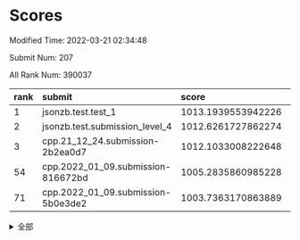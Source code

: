 # Scores

Modified Time: 2022-03-21 02:34:48

Submit Num: 207

All Rank Num: 390037

| rank |               submit               |       score        |       sigma        | pk_num |
| :--- | :--------------------------------- | :----------------- | :----------------- | :----- |
| 1    | jsonzb.test.test_1                 | 1013.1939553942226 | 0.784975828120002  | 7540   |
| 2    | jsonzb.test.submission_level_4     | 1012.6261727862274 | 0.7795033954156947 | 7534   |
| 3    | cpp.21_12_24.submission-2b2ea0d7   | 1012.1033008222648 | 0.7479119907395496 | 7540   |
| 54   | cpp.2022_01_09.submission-816672bd | 1005.2835860985228 | 0.7289548669784939 | 7534   |
| 71   | cpp.2022_01_09.submission-5b0e3de2 | 1003.7363170863889 | 0.7161009612699077 | 7538   |


<details>
<summary>全部</summary>

| rank |                 submit                 |       score        |       sigma        | pk_num |
| :--- | :------------------------------------- | :----------------- | :----------------- | :----- |
| 1    | jsonzb.test.test_1                     | 1013.1939553942226 | 0.784975828120002  | 7540   |
| 2    | jsonzb.test.submission_level_4         | 1012.6261727862274 | 0.7795033954156947 | 7534   |
| 3    | cpp.21_12_24.submission-2b2ea0d7       | 1012.1033008222648 | 0.7479119907395496 | 7540   |
| 4    | gobigger.level_3.submission_level_3_45 | 1011.5190099927735 | 0.7806501348838815 | 7535   |
| 5    | gobigger.level_3.submission_level_3_0  | 1011.4261380061452 | 0.7632828656603945 | 7535   |
| 6    | gobigger.level_3.submission_level_3_15 | 1011.3221945064954 | 0.7703842019490292 | 7534   |
| 7    | gobigger.level_3.submission_level_3_10 | 1011.2214061478686 | 0.7795457500187216 | 7538   |
| 8    | gobigger.level_3.submission_level_3_2  | 1011.1972921234371 | 0.7383943360978049 | 7540   |
| 9    | gobigger.level_3.submission_level_3_36 | 1011.1935535536057 | 0.7486262223743344 | 7536   |
| 10   | gobigger.level_3.submission_level_3_7  | 1011.0147400535297 | 0.7986425301583187 | 7536   |
| 11   | gobigger.level_3.submission_level_3_3  | 1010.8497197607276 | 0.7685770871218619 | 7540   |
| 12   | gobigger.level_3.submission_level_3_29 | 1010.5246412157036 | 0.7496302133126191 | 7538   |
| 13   | gobigger.level_3.submission_level_3_26 | 1010.4713483960081 | 0.7361568338373482 | 7536   |
| 14   | gobigger.level_3.submission_level_3_21 | 1010.4229487533503 | 0.7613396816370144 | 7542   |
| 15   | gobigger.level_3.submission_level_3_39 | 1010.3817975800707 | 0.7617834890762301 | 7535   |
| 16   | gobigger.level_3.submission_level_3_35 | 1010.3612963640559 | 0.7718064587520712 | 7538   |
| 17   | gobigger.level_3.submission_level_3_5  | 1010.3525543871572 | 0.7656711041446953 | 7538   |
| 18   | gobigger.level_3.submission_level_3_18 | 1010.322681002987  | 0.7571262372647891 | 7538   |
| 19   | gobigger.level_3.submission_level_3_23 | 1010.2518852122927 | 0.7686313896336593 | 7540   |
| 20   | gobigger.level_3.submission_level_3_19 | 1010.2085321584212 | 0.73048020680294   | 7539   |
| 21   | gobigger.level_3.submission_level_3_43 | 1010.1699439094514 | 0.7384945965009763 | 7539   |
| 22   | gobigger.level_3.submission_level_3_25 | 1010.1341431110875 | 0.7798765921680452 | 7539   |
| 23   | gobigger.level_3.submission_level_3_28 | 1010.1050919711496 | 0.7484958401637529 | 7538   |
| 24   | gobigger.level_3.submission_level_3_37 | 1010.0744356774842 | 0.7755983666197677 | 7534   |
| 25   | gobigger.level_3.submission_level_3_46 | 1010.0317804333024 | 0.7545426474527333 | 7541   |
| 26   | gobigger.level_3.submission_level_3_31 | 1010.0087284634317 | 0.7676764413706348 | 7537   |
| 27   | gobigger.level_3.submission_level_3_13 | 1009.9864474908657 | 0.7489652593825716 | 7541   |
| 28   | gobigger.level_3.submission_level_3_6  | 1009.9862327991348 | 0.7504524801484712 | 7534   |
| 29   | gobigger.level_3.submission_level_3_1  | 1009.9737685084781 | 0.7543070212963858 | 7535   |
| 30   | gobigger.level_3.submission_level_3_22 | 1009.9597670400766 | 0.7483581283153409 | 7544   |
| 31   | gobigger.level_3.submission_level_3_20 | 1009.9014517000077 | 0.7610425613236768 | 7541   |
| 32   | gobigger.level_3.submission_level_3_12 | 1009.8651581023363 | 0.7405276172400722 | 7543   |
| 33   | gobigger.level_3.submission_level_3_4  | 1009.8580310559429 | 0.7454376917142026 | 7536   |
| 34   | gobigger.level_3.submission_level_3_34 | 1009.822085644955  | 0.7650946504169812 | 7538   |
| 35   | gobigger.level_3.submission_level_3_33 | 1009.802937140264  | 0.7525575834038316 | 7536   |
| 36   | gobigger.level_3.submission_level_3_44 | 1009.7186795551371 | 0.7644410998642496 | 7538   |
| 37   | gobigger.level_3.submission_level_3_47 | 1009.7084400920721 | 0.7527361693382388 | 7535   |
| 38   | gobigger.level_3.submission_level_3_11 | 1009.6638554070273 | 0.7464952152087471 | 7536   |
| 39   | gobigger.level_3.submission_level_3_9  | 1009.6453861565781 | 0.7407825923898008 | 7536   |
| 40   | gobigger.level_3.submission_level_3_41 | 1009.620129892705  | 0.740176514959587  | 7534   |
| 41   | gobigger.level_3.submission_level_3_40 | 1009.5902324498475 | 0.7415336903183622 | 7543   |
| 42   | gobigger.level_3.submission_level_3_24 | 1009.5889346253143 | 0.7538568972883374 | 7538   |
| 43   | gobigger.level_3.submission_level_3_49 | 1009.5523938134763 | 0.751274696002731  | 7538   |
| 44   | gobigger.level_3.submission_level_3_27 | 1009.5142052361276 | 0.7349255113207264 | 7539   |
| 45   | gobigger.level_3.submission_level_3_48 | 1009.4368939696969 | 0.7415554414608673 | 7539   |
| 46   | gobigger.level_3.submission_level_3_16 | 1009.3199466143224 | 0.752948762633817  | 7534   |
| 47   | gobigger.level_3.submission_level_3_17 | 1009.1132880500855 | 0.7414848177532372 | 7537   |
| 48   | gobigger.level_3.submission_level_3_14 | 1009.0441909308084 | 0.754485170336595  | 7538   |
| 49   | gobigger.level_3.submission_level_3_42 | 1009.0041445405582 | 0.7564913422647936 | 7536   |
| 50   | gobigger.level_3.submission_level_3_32 | 1008.9589513859435 | 0.7471835626121285 | 7533   |
| 51   | gobigger.level_3.submission_level_3_38 | 1008.7734607205119 | 0.7576819844556723 | 7538   |
| 52   | gobigger.level_3.submission_level_3_8  | 1008.6015732019931 | 0.7538906205173417 | 7541   |
| 53   | gobigger.level_3.submission_level_3_30 | 1008.4512694040269 | 0.7382797340461805 | 7535   |
| 54   | cpp.2022_01_09.submission-816672bd     | 1005.2835860985228 | 0.7289548669784939 | 7534   |
| 55   | gobigger.level_1.submission_level_1_8  | 1005.0423339190259 | 0.7229752387528035 | 7541   |
| 56   | gobigger.level_1.submission_level_1_45 | 1004.6235321915044 | 0.7231742062145036 | 7535   |
| 57   | gobigger.level_1.submission_level_1_23 | 1004.4331968224519 | 0.7206739368949855 | 7537   |
| 58   | gobigger.level_1.submission_level_1_46 | 1004.4132502134993 | 0.7150256044384353 | 7534   |
| 59   | gobigger.level_1.submission_level_1_19 | 1004.2022015735415 | 0.7088981737556252 | 7540   |
| 60   | gobigger.level_1.submission_level_1_13 | 1004.1449341657637 | 0.7327605748994633 | 7534   |
| 61   | gobigger.level_1.submission_level_1_15 | 1004.0913674009852 | 0.7154953189999538 | 7537   |
| 62   | gobigger.level_1.submission_level_1_3  | 1004.0625056717447 | 0.7229042699850852 | 7535   |
| 63   | gobigger.level_1.submission_level_1_42 | 1004.0572422099899 | 0.7140015705321944 | 7533   |
| 64   | gobigger.level_1.submission_level_1_41 | 1004.0186668366763 | 0.7385261749963699 | 7540   |
| 65   | gobigger.level_1.submission_level_1_21 | 1004.0127735683401 | 0.7279360978540746 | 7539   |
| 66   | gobigger.level_1.submission_level_1_35 | 1003.9861340809191 | 0.7203341346561808 | 7540   |
| 67   | gobigger.level_1.submission_level_1_20 | 1003.9540295219448 | 0.7118501529063381 | 7536   |
| 68   | gobigger.level_1.submission_level_1_5  | 1003.8540449350669 | 0.7171694345927874 | 7543   |
| 69   | gobigger.level_1.submission_level_1_1  | 1003.81363229808   | 0.7151016759959187 | 7543   |
| 70   | gobigger.level_1.submission_level_1_40 | 1003.7933556600531 | 0.7190775933153947 | 7540   |
| 71   | cpp.2022_01_09.submission-5b0e3de2     | 1003.7363170863889 | 0.7161009612699077 | 7538   |
| 72   | gobigger.level_1.submission_level_1_27 | 1003.7303663955445 | 0.703856919684925  | 7538   |
| 73   | gobigger.level_1.submission_level_1_25 | 1003.6522232329447 | 0.7143563482548894 | 7540   |
| 74   | gobigger.level_1.submission_level_1_48 | 1003.5662789158201 | 0.7082182690858426 | 7535   |
| 75   | gobigger.level_1.submission_level_1_18 | 1003.5404916130567 | 0.7178138539299693 | 7530   |
| 76   | gobigger.level_1.submission_level_1_11 | 1003.4836600176725 | 0.7116819114745065 | 7538   |
| 77   | gobigger.level_1.submission_level_1_26 | 1003.4779573908781 | 0.7167392047118123 | 7535   |
| 78   | gobigger.level_1.submission_level_1_17 | 1003.4070216040409 | 0.7268851811136577 | 7532   |
| 79   | gobigger.level_1.submission_level_1_37 | 1003.3527632914971 | 0.7197699099327882 | 7537   |
| 80   | gobigger.level_1.submission_level_1_0  | 1003.3310625790552 | 0.7156004978007686 | 7533   |
| 81   | gobigger.level_1.submission_level_1_4  | 1003.2673190706378 | 0.7138367189353886 | 7540   |
| 82   | gobigger.level_1.submission_level_1_9  | 1003.2347133269653 | 0.71376214204328   | 7538   |
| 83   | gobigger.level_1.submission_level_1_33 | 1003.2213088358369 | 0.7185501358560725 | 7538   |
| 84   | gobigger.level_1.submission_level_1_49 | 1003.1709021821155 | 0.6997731787748948 | 7537   |
| 85   | gobigger.level_1.submission_level_1_38 | 1003.1601194857973 | 0.7246572162463301 | 7535   |
| 86   | gobigger.level_1.submission_level_1_22 | 1003.1114504349126 | 0.7187739900910022 | 7540   |
| 87   | gobigger.level_1.submission_level_1_2  | 1003.024205413336  | 0.7158682524789435 | 7532   |
| 88   | gobigger.level_1.submission_level_1_36 | 1002.9544279003424 | 0.7243437828877914 | 7533   |
| 89   | gobigger.level_1.submission_level_1_12 | 1002.9097193899871 | 0.7169049471723447 | 7539   |
| 90   | gobigger.level_1.submission_level_1_43 | 1002.8108730572822 | 0.7067547724300912 | 7537   |
| 91   | gobigger.level_1.submission_level_1_31 | 1002.7899479208555 | 0.7109925836024333 | 7542   |
| 92   | gobigger.level_1.submission_level_1_44 | 1002.7806607554278 | 0.7095347999817289 | 7535   |
| 93   | gobigger.level_1.submission_level_1_28 | 1002.7414176319908 | 0.7163627307394225 | 7536   |
| 94   | gobigger.level_1.submission_level_1_29 | 1002.7341986594471 | 0.7302318386708986 | 7537   |
| 95   | gobigger.level_1.submission_level_1_34 | 1002.6979896849773 | 0.7056047127247003 | 7535   |
| 96   | gobigger.level_1.submission_level_1_16 | 1002.6711536510996 | 0.7073803242892627 | 7538   |
| 97   | gobigger.level_1.submission_level_1_7  | 1002.6201432987077 | 0.7128936228021504 | 7536   |
| 98   | gobigger.level_1.submission_level_1_6  | 1002.5313985547735 | 0.7129089965110533 | 7538   |
| 99   | gobigger.level_1.submission_level_1_32 | 1002.4635910600888 | 0.718150741777232  | 7538   |
| 100  | gobigger.level_1.submission_level_1_30 | 1002.40617700114   | 0.7150962880517757 | 7536   |
| 101  | gobigger.level_1.submission_level_1_39 | 1002.2046857795381 | 0.7122236314328347 | 7532   |
| 102  | gobigger.level_1.submission_level_1_24 | 1002.1647530432776 | 0.7078880705817703 | 7539   |
| 103  | gobigger.level_1.submission_level_1_47 | 1002.163767048819  | 0.7054586567009848 | 7536   |
| 104  | gobigger.level_1.submission_level_1_14 | 1002.0627149498628 | 0.7130925932764356 | 7539   |
| 105  | gobigger.level_1.submission_level_1_10 | 1001.7468793971445 | 0.7158043777191931 | 7537   |
| 106  | gobigger.random.submission_random_1    | 997.7227818725733  | 0.7094980588287281 | 7539   |
| 107  | gobigger.random.submission_random_19   | 997.143348368848   | 0.7011600335598906 | 7539   |
| 108  | gobigger.random.submission_random_30   | 997.1347464645777  | 0.7066053769600146 | 7538   |
| 109  | gobigger.random.submission_random_34   | 996.9996109299606  | 0.706457539843257  | 7536   |
| 110  | gobigger.random.submission_random_49   | 996.8359662317339  | 0.6996804842088622 | 7539   |
| 111  | gobigger.random.submission_random_14   | 996.7625511311262  | 0.7277905322787515 | 7539   |
| 112  | gobigger.random.submission_random_18   | 996.7365638005     | 0.7221789888876736 | 7539   |
| 113  | gobigger.random.submission_random_28   | 996.6200636046227  | 0.7107353727112269 | 7538   |
| 114  | gobigger.random.submission_random_22   | 996.6034405867741  | 0.7102614579919566 | 7539   |
| 115  | gobigger.random.submission_random_38   | 996.5227719979206  | 0.706671482122271  | 7534   |
| 116  | gobigger.random.submission_random_45   | 996.5068758423429  | 0.7212337417736245 | 7534   |
| 117  | gobigger.random.submission_random_47   | 996.4586342015275  | 0.7081291409992151 | 7536   |
| 118  | gobigger.random.submission_random_36   | 996.3627520022471  | 0.7094791310429162 | 7532   |
| 119  | gobigger.random.submission_random_48   | 996.3506913062602  | 0.7037406579907947 | 7536   |
| 120  | gobigger.random.submission_random_3    | 996.2841620396435  | 0.7160540640921412 | 7533   |
| 121  | gobigger.random.submission_random_42   | 996.2711549863011  | 0.7136593351017905 | 7537   |
| 122  | gobigger.random.submission_random_17   | 996.2601338774388  | 0.7008425059669318 | 7539   |
| 123  | gobigger.random.submission_random_12   | 996.1626459112117  | 0.7137485239430813 | 7536   |
| 124  | gobigger.random.submission_random_37   | 996.1047003077705  | 0.7077695321915338 | 7538   |
| 125  | gobigger.random.submission_random_27   | 996.1016041192535  | 0.697227269958479  | 7536   |
| 126  | gobigger.random.submission_random_7    | 996.0998427629178  | 0.7194524110932347 | 7541   |
| 127  | gobigger.random.submission_random_33   | 996.0777810349009  | 0.715229392390952  | 7540   |
| 128  | gobigger.random.submission_random_6    | 996.0704188290648  | 0.71166518122978   | 7535   |
| 129  | gobigger.random.submission_random_39   | 996.0655407254818  | 0.7155158359429438 | 7533   |
| 130  | gobigger.random.submission_random_41   | 996.0102279112307  | 0.6958400468134914 | 7530   |
| 131  | gobigger.random.submission_random_31   | 995.9947633341793  | 0.7139784449917729 | 7542   |
| 132  | gobigger.random.submission_random_46   | 995.9736404050826  | 0.7040837704606168 | 7536   |
| 133  | gobigger.random.submission_random_25   | 995.9312805812414  | 0.7011267193184016 | 7544   |
| 134  | gobigger.random.submission_random_16   | 995.9209878059179  | 0.7071391102485434 | 7539   |
| 135  | gobigger.random.submission_random_11   | 995.8701242991917  | 0.7232684708187349 | 7539   |
| 136  | gobigger.random.submission_random_9    | 995.8551830528047  | 0.707401230895102  | 7534   |
| 137  | gobigger.random.submission_random_21   | 995.8069526884686  | 0.725252617376393  | 7535   |
| 138  | gobigger.random.submission_random_10   | 995.7901663275003  | 0.7118665466979495 | 7540   |
| 139  | gobigger.random.submission_random_2    | 995.6950116908882  | 0.7254115629455585 | 7536   |
| 140  | gobigger.random.submission_random_20   | 995.674379850607   | 0.7044525949117614 | 7536   |
| 141  | gobigger.random.submission_random_44   | 995.6547261506057  | 0.7051515371040773 | 7537   |
| 142  | gobigger.random.submission_random_13   | 995.6236065336926  | 0.7005191891822913 | 7534   |
| 143  | gobigger.random.submission_random_24   | 995.5941776355598  | 0.7243279613909476 | 7534   |
| 144  | gobigger.random.submission_random_4    | 995.5403060880286  | 0.7098191601263851 | 7540   |
| 145  | gobigger.random.submission_random_23   | 995.484985208624   | 0.7336533634852301 | 7539   |
| 146  | gobigger.random.submission_random_26   | 995.452544662759   | 0.7070494694627198 | 7542   |
| 147  | gobigger.random.submission_random_8    | 995.4349598763888  | 0.7364108295932097 | 7531   |
| 148  | gobigger.random.submission_random_5    | 995.2916488586163  | 0.7182855670598853 | 7534   |
| 149  | gobigger.random.submission_random_15   | 995.282968408891   | 0.7135068005096101 | 7538   |
| 150  | gobigger.random.submission_random_0    | 995.2411333710409  | 0.7131648946730151 | 7535   |
| 151  | gobigger.random.submission_random_43   | 995.169936454384   | 0.7106526211122797 | 7538   |
| 152  | gobigger.random.submission_random_32   | 994.909067204101   | 0.7054025257447776 | 7537   |
| 153  | gobigger.random.submission_random_35   | 994.9070178033074  | 0.7139560605770122 | 7537   |
| 154  | gobigger.random.submission_random_40   | 994.6717720180991  | 0.7089946427987188 | 7537   |
| 155  | gobigger.random.submission_random_29   | 994.4687288769068  | 0.7243591049145601 | 7536   |
| 156  | gobigger.level_2.submission_level_2_39 | 993.6625681285631  | 0.742488749108329  | 7536   |
| 157  | gobigger.level_2.submission_level_2_10 | 993.6606607165749  | 0.7419745070598067 | 7534   |
| 158  | gobigger.level_2.submission_level_2_1  | 993.6084705625742  | 0.730983357978394  | 7540   |
| 159  | gobigger.level_2.submission_level_2_14 | 993.5637491127848  | 0.7417316563573907 | 7538   |
| 160  | gobigger.level_2.submission_level_2_30 | 993.5483425684462  | 0.7216214913102208 | 7533   |
| 161  | gobigger.level_2.submission_level_2_44 | 993.370085573196   | 0.7401375805977262 | 7535   |
| 162  | gobigger.level_2.submission_level_2_27 | 993.1283998344068  | 0.7360009418683375 | 7536   |
| 163  | gobigger.level_2.submission_level_2_5  | 993.1028875216389  | 0.7310529886362511 | 7538   |
| 164  | gobigger.level_2.submission_level_2_28 | 993.0859907237344  | 0.7353965397242339 | 7540   |
| 165  | gobigger.level_2.submission_level_2_37 | 993.0785340595202  | 0.7420040202259769 | 7536   |
| 166  | gobigger.level_2.submission_level_2_13 | 992.9218163528702  | 0.761140150288594  | 7532   |
| 167  | gobigger.level_2.submission_level_2_17 | 992.8250063241612  | 0.7376274043339538 | 7539   |
| 168  | gobigger.level_2.submission_level_2_11 | 992.7448314335038  | 0.7481117983020182 | 7533   |
| 169  | gobigger.level_2.submission_level_2_7  | 992.6210312379607  | 0.7248075498904065 | 7541   |
| 170  | gobigger.level_2.submission_level_2_21 | 992.5916176114722  | 0.7422243851528375 | 7533   |
| 171  | gobigger.level_2.submission_level_2_22 | 992.4947407263247  | 0.7413043088984954 | 7536   |
| 172  | gobigger.level_2.submission_level_2_19 | 992.4422025180445  | 0.7612717143557239 | 7537   |
| 173  | gobigger.level_2.submission_level_2_3  | 992.3983843335178  | 0.7367492197215687 | 7539   |
| 174  | gobigger.level_2.submission_level_2_32 | 992.3952014834598  | 0.7258335256812668 | 7534   |
| 175  | gobigger.level_2.submission_level_2_29 | 992.3667404175612  | 0.7344256084029722 | 7537   |
| 176  | gobigger.level_2.submission_level_2_2  | 992.3252724819419  | 0.7606846946236684 | 7538   |
| 177  | gobigger.level_2.submission_level_2_24 | 992.2521659847167  | 0.7333879173146907 | 7534   |
| 178  | gobigger.level_2.submission_level_2_31 | 992.208523388845   | 0.7611235912594578 | 7538   |
| 179  | gobigger.level_2.submission_level_2_35 | 992.1776649500079  | 0.7584951505406717 | 7534   |
| 180  | gobigger.level_2.submission_level_2_38 | 992.1630857115833  | 0.7394223048721765 | 7540   |
| 181  | gobigger.level_2.submission_level_2_0  | 992.0025186168803  | 0.7338485197307445 | 7537   |
| 182  | gobigger.level_2.submission_level_2_36 | 991.9663395411869  | 0.7537682123556895 | 7536   |
| 183  | gobigger.level_2.submission_level_2_16 | 991.9224791310693  | 0.7457856500725102 | 7533   |
| 184  | gobigger.level_2.submission_level_2_8  | 991.8964702079672  | 0.7558648173495726 | 7535   |
| 185  | gobigger.level_2.submission_level_2_47 | 991.8741660787715  | 0.7343071623984972 | 7530   |
| 186  | gobigger.level_2.submission_level_2_42 | 991.8441086077173  | 0.7513707999657797 | 7537   |
| 187  | gobigger.level_2.submission_level_2_6  | 991.8007938319512  | 0.7382194765707718 | 7532   |
| 188  | gobigger.level_2.submission_level_2_49 | 991.7697014700533  | 0.7414966750416797 | 7537   |
| 189  | gobigger.level_2.submission_level_2_4  | 991.6508085828227  | 0.7637596508450678 | 7537   |
| 190  | gobigger.level_2.submission_level_2_48 | 991.6027356599242  | 0.7516911339738752 | 7535   |
| 191  | gobigger.level_2.submission_level_2_20 | 991.5901143610542  | 0.7319813018091115 | 7536   |
| 192  | gobigger.level_2.submission_level_2_46 | 991.5314751952895  | 0.7555126815436914 | 7538   |
| 193  | gobigger.level_2.submission_level_2_40 | 991.4510372317188  | 0.7374646746250259 | 7539   |
| 194  | gobigger.level_2.submission_level_2_25 | 991.3774417824869  | 0.7625903689622263 | 7538   |
| 195  | gobigger.level_2.submission_level_2_18 | 991.366009129933   | 0.7478025224227779 | 7538   |
| 196  | gobigger.level_2.submission_level_2_26 | 991.3647643618041  | 0.7395349179352834 | 7536   |
| 197  | gobigger.level_2.submission_level_2_41 | 991.2980109103958  | 0.7577398427441367 | 7535   |
| 198  | gobigger.level_2.submission_level_2_45 | 991.2403861114133  | 0.7422084331044447 | 7542   |
| 199  | gobigger.level_2.submission_level_2_34 | 991.2274203304435  | 0.7383988115632698 | 7534   |
| 200  | gobigger.level_2.submission_level_2_23 | 991.2101162011313  | 0.7621275685593936 | 7534   |
| 201  | gobigger.level_2.submission_level_2_15 | 990.9858908332862  | 0.751439549466338  | 7538   |
| 202  | gobigger.level_2.submission_level_2_43 | 990.9670577097573  | 0.7545652720398968 | 7537   |
| 203  | gobigger.level_2.submission_level_2_33 | 990.9494777997248  | 0.7477469482781745 | 7538   |
| 204  | gobigger.level_2.submission_level_2_9  | 990.3147501348782  | 0.7690964915432219 | 7535   |
| 205  | gobigger.level_2.submission_level_2_12 | 990.0413592452027  | 0.7767172524601946 | 7536   |
| 206  | gobigger.none.submission_none_1        | 974.9183070647065  | 1.6819473670671932 | 7539   |
| 207  | gobigger.none.submission_none_0        | 974.8939974467653  | 1.4729802401636944 | 7536   |

</details>